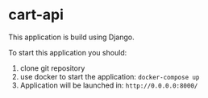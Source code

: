 # cart-api
This application is build using Django.

To start this application you should:
1) clone git repository
2) use docker to start the application: `docker-compose up`
3) Application will be launched in: `http://0.0.0.0:8000/`
